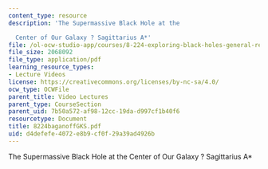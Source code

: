 ```yaml
---
content_type: resource
description: 'The Supermassive Black Hole at the

  Center of Our Galaxy ? Sagittarius A*'
file: /ol-ocw-studio-app/courses/8-224-exploring-black-holes-general-relativity-astrophysics-spring-2003/d4defefe4072e8b9cf0f29a39ad4926b_8224baganoffGKS.pdf
file_size: 2068092
file_type: application/pdf
learning_resource_types:
- Lecture Videos
license: https://creativecommons.org/licenses/by-nc-sa/4.0/
ocw_type: OCWFile
parent_title: Video Lectures
parent_type: CourseSection
parent_uid: 7b50a572-af98-12cc-19da-d997cf1b40f6
resourcetype: Document
title: 8224baganoffGKS.pdf
uid: d4defefe-4072-e8b9-cf0f-29a39ad4926b
---
```

The Supermassive Black Hole at the
Center of Our Galaxy ? Sagittarius A*